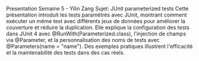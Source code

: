 Presentation Semaine 5 - Yilin Zang
Sujet: JUnit parameterized tests
Cette présentation introduit les tests paramétrés avec JUnit, montrant comment exécuter un même test avec différents jeux de données pour améliorer la couverture et réduire la duplication. Elle explique la configuration des tests dans JUnit 4 avec @RunWith(Parameterized.class), l'injection de champs via @Parameter, et la personnalisation des noms de tests avec @Parameters(name = "name"). Des exemples pratiques illustrent l'efficacité et la maintenabilité des tests dans des cas réels.
